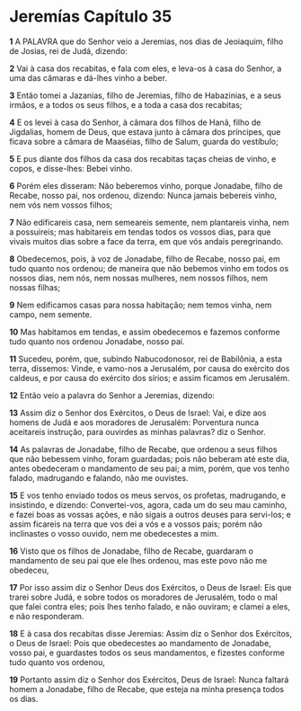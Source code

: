 # Jeremías Capítulo 35

**1** 	A PALAVRA que do Senhor veio a Jeremias, nos dias de Jeoiaquim, filho de Josias, rei de Judá, dizendo:

**2** 	Vai à casa dos recabitas, e fala com eles, e leva-os à casa do Senhor, a uma das câmaras e dá-lhes vinho a beber.

**3** 	Então tomei a Jazanias, filho de Jeremias, filho de Habazinias, e a seus irmãos, e a todos os seus filhos, e a toda a casa dos recabitas;

**4** 	E os levei à casa do Senhor, à câmara dos filhos de Hanã, filho de Jigdalias, homem de Deus, que estava junto à câmara dos príncipes, que ficava sobre a câmara de Maaséias, filho de Salum, guarda do vestíbulo;

**5** 	E pus diante dos filhos da casa dos recabitas taças cheias de vinho, e copos, e disse-lhes: Bebei vinho.

**6** 	Porém eles disseram: Não beberemos vinho, porque Jonadabe, filho de Recabe, nosso pai, nos ordenou, dizendo: Nunca jamais bebereis vinho, nem vós nem vossos filhos;

**7** 	Não edificareis casa, nem semeareis semente, nem plantareis vinha, nem a possuireis; mas habitareis em tendas todos os vossos dias, para que vivais muitos dias sobre a face da terra, em que vós andais peregrinando.

**8** 	Obedecemos, pois, à voz de Jonadabe, filho de Recabe, nosso pai, em tudo quanto nos ordenou; de maneira que não bebemos vinho em todos os nossos dias, nem nós, nem nossas mulheres, nem nossos filhos, nem nossas filhas;

**9** 	Nem edificamos casas para nossa habitação; nem temos vinha, nem campo, nem semente.

**10** 	Mas habitamos em tendas, e assim obedecemos e fazemos conforme tudo quanto nos ordenou Jonadabe, nosso pai.

**11** 	Sucedeu, porém, que, subindo Nabucodonosor, rei de Babilônia, a esta terra, dissemos: Vinde, e vamo-nos a Jerusalém, por causa do exército dos caldeus, e por causa do exército dos sírios; e assim ficamos em Jerusalém.

**12** 	Então veio a palavra do Senhor a Jeremias, dizendo:

**13** 	Assim diz o Senhor dos Exércitos, o Deus de Israel: Vai, e dize aos homens de Judá e aos moradores de Jerusalém: Porventura nunca aceitareis instrução, para ouvirdes as minhas palavras? diz o Senhor.

**14** 	As palavras de Jonadabe, filho de Recabe, que ordenou a seus filhos que não bebessem vinho, foram guardadas; pois não beberam até este dia, antes obedeceram o mandamento de seu pai; a mim, porém, que vos tenho falado, madrugando e falando, não me ouvistes.

**15** 	E vos tenho enviado todos os meus servos, os profetas, madrugando, e insistindo, e dizendo: Convertei-vos, agora, cada um do seu mau caminho, e fazei boas as vossas ações, e não sigais a outros deuses para servi-los; e assim ficareis na terra que vos dei a vós e a vossos pais; porém não inclinastes o vosso ouvido, nem me obedecestes a mim.

**16** 	Visto que os filhos de Jonadabe, filho de Recabe, guardaram o mandamento de seu pai que ele lhes ordenou, mas este povo não me obedeceu,

**17** 	Por isso assim diz o Senhor Deus dos Exércitos, o Deus de Israel: Eis que trarei sobre Judá, e sobre todos os moradores de Jerusalém, todo o mal que falei contra eles; pois lhes tenho falado, e não ouviram; e clamei a eles, e não responderam.

**18** 	E à casa dos recabitas disse Jeremias: Assim diz o Senhor dos Exércitos, o Deus de Israel: Pois que obedecestes ao mandamento de Jonadabe, vosso pai, e guardastes todos os seus mandamentos, e fizestes conforme tudo quanto vos ordenou,

**19** 	Portanto assim diz o Senhor dos Exércitos, Deus de Israel: Nunca faltará homem a Jonadabe, filho de Recabe, que esteja na minha presença todos os dias.

